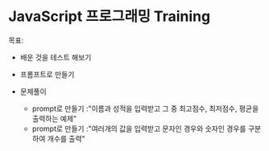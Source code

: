 # JavaScript 프로그래밍 Training

목표:

  - 배운 것을 테스트 해보기 
  - 프롬프트로 만들기  


- 문제풀이 
   + prompt로 만들기 :"이름과 성적을 입력받고 그 중 최고점수, 최저점수, 평균을 출력하는 예제" 
   + prompt로 만들기 :"여러개의 값을 입력받고 문자인 경우와 숫자인 경우를 구분하여 개수를 출력"  
